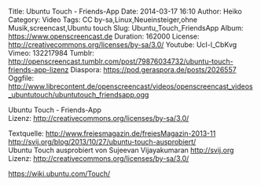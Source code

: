 Title: Ubuntu Touch - Friends-App
Date: 2014-03-17 16:10
Author: Heiko
Category: Video
Tags: CC by-sa,Linux,Neueinsteiger,ohne Musik,screencast,Ubuntu touch
Slug: Ubuntu_Touch_FriendsApp
Album: https://www.openscreencast.de
Duration: 162000
License: http://creativecommons.org/licenses/by-sa/3.0/
Youtube: UcI-l_CbKvg
Vimeo: 132217984
Tumblr: http://openscreencast.tumblr.com/post/79876034732/ubuntu-touch-friends-app-lizenz
Diaspora: https://pod.geraspora.de/posts/2026557
Oggfile: http://www.librecontent.de/openscreencast/videos/openscreencast_videos_ubuntutouch/ubuntutouch_friendsapp.ogg

Ubuntu Touch - Friends-App  
Lizenz: <http://creativecommons.org/licenses/by-sa/3.0/>  
  
Textquelle: <http://www.freiesmagazin.de/freiesMagazin-2013-11>  
<http://svij.org/blog/2013/10/27/ubuntu-touch-ausprobiert/>  
Ubuntu Touch ausprobiert von Sujeevan Vijayakumaran <http://svij.org>  
Lizenz: <http://creativecommons.org/licenses/by-sa/3.0/>  
  
<https://wiki.ubuntu.com/Touch/>

